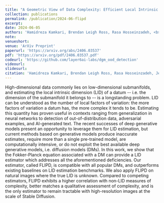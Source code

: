 ```yaml
---
title: "A Geometric View of Data Complexity: Efficient Local Intrinsic Dimension Estimation with Diffusion Models"
collection: publications
permalink: /publication/2024-06-flipd
excerpt: 
date: 2024-06-05
authors: 'Hamidreza Kamkari, Brendan Leigh Ross, Rasa Hosseinzadeh, <b>Jesse C. Cresswell</b>, Gabriel Loaiza-Ganem'
note:
venueshort:
venue: 'ArXiv Preprint'
paperurl: 'https://arxiv.org/abs/2406.03537'
pdf: 'https://arxiv.org/pdf/2406.03537.pdf'
codeurl: 'https://github.com/layer6ai-labs/dgm_ood_detection'
videourl:
slidesurl:
citation: 'Hamidreza Kamkari, Brendan Leigh Ross, Rasa Hosseinzadeh, Jesse C. Cresswell, Gabriel Loaiza-Ganem. A Geometric View of Data Complexity: Efficient Local Intrinsic Dimension Estimation with Diffusion Models. ArXiv Preprint 2406.03537, 2024'
---
```

High-dimensional data commonly lies on low-dimensional submanifolds, and estimating the local intrinsic dimension (LID) of a datum -- i.e. the dimension of the submanifold it belongs to -- is a longstanding problem. LID can be understood as the number of local factors of variation: the more factors of variation a datum has, the more complex it tends to be. Estimating this quantity has proven useful in contexts ranging from generalization in neural networks to detection of out-of-distribution data, adversarial examples, and AI-generated text. The recent successes of deep generative models present an opportunity to leverage them for LID estimation, but current methods based on generative models produce inaccurate estimates, require more than a single pre-trained model, are computationally intensive, or do not exploit the best available deep generative models, i.e. diffusion models (DMs). In this work, we show that the Fokker-Planck equation associated with a DM can provide a LID estimator which addresses all the aforementioned deficiencies. Our estimator, called FLIPD, is compatible with all popular DMs, and outperforms existing baselines on LID estimation benchmarks. We also apply FLIPD on natural images where the true LID is unknown. Compared to competing estimators, FLIPD exhibits a higher correlation with non-LID measures of complexity, better matches a qualitative assessment of complexity, and is the only estimator to remain tractable with high-resolution images at the scale of Stable Diffusion.
